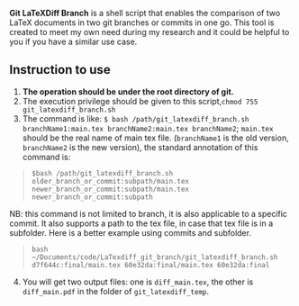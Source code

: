 **Git LaTeXDiff Branch** is a shell script that enables the comparison of two LaTeX documents in two git branches or commits in one go. This tool is created to meet my own need during my research and it could be helpful to you if you have a similar use case.

## Instruction to use ##
1. **The operation should be under the root directory of git.**
2. The execution privilege should be given to this script,`chmod 755 git_latexdiff_branch.sh`
3. The command is like: `$ bash /path/git_latexdiff_branch.sh branchName1:main.tex branchName2:main.tex branchName2`; `main.tex` should be the real name of main tex file. (`branchName1` is the old version, `branchName2` is the new version), the standard annotation of this command is:
> `$bash /path/git_latexdiff_branch.sh older_branch_or_commit:subpath/main.tex newer_branch_or_commit:subpath/main.tex newer_branch_or_commit:subpath`

NB: this command is not limited to branch, it is also applicable to a specific commit. It also supports a path to the tex file, in case that tex file is in a subfolder. Here is a better example using commits and subfolder.

> `bash ~/Documents/code/LaTexdiff_git_branch/git_latexdiff_branch.sh d7f644c:final/main.tex 60e32da:final/main.tex 60e32da:final`
4. You will get two output files: one is `diff_main.tex`, the other is `diff_main.pdf` in the folder of `git_latexdiff_temp`.


